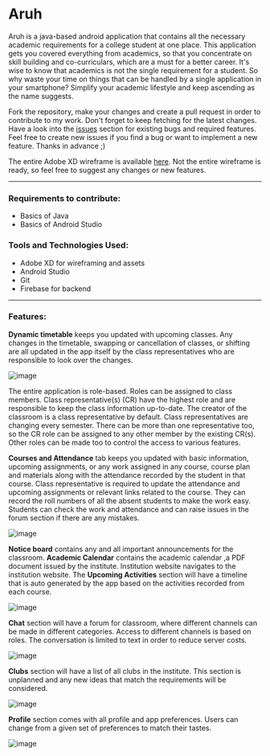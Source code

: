 # Aruh

Aruh is a java-based android application that contains all the necessary academic requirements for a college student at one place. This application gets you covered everything from academics, so that you concentrate on skill building and co-curriculars, which are a must for a better career. It's wise to know that academics is not the single requirement for a student. So why waste your time on things that can be handled by a single application in your smartphone? Simplify your academic lifestyle and keep ascending as the name suggests.

Fork the repository, make your changes and create a pull request in order to contribute to my work. Don't forget to keep fetching for the latest changes. Have a look into the [issues](https://github.com/venusaim23/Aruh/issues) section for existing bugs and required features. Feel free to create new issues if you find a bug or want to implement a new feature. Thanks in advance ;)

The entire Adobe XD wireframe is available [here](./Wireframe-Demos/). Not the entire wireframe is ready, so feel free to suggest any changes or new features.

---

### Requirements to contribute:
- Basics of Java
- Basics of Android Studio

### Tools and Technologies Used:
- Adobe XD for wireframing and assets
- Android Studio
- Git
- Firebase for backend

---

### Features:
**Dynamic timetable** keeps you updated with upcoming classes. Any changes in the timetable, swapping or cancellation of classes, or shifting are all updated in the app itself by the class representatives who are responsible to look over the changes.

![image](https://user-images.githubusercontent.com/75775529/143552399-1d556d7d-2e3e-43c8-99fe-4eb2ea729b8c.png)

The entire application is role-based. Roles can be assigned to class members. Class representative(s) (CR) have the highest role and are responsible to keep the class information up-to-date. The creator of the classroom is a class representative by default. Class representatives are changing every semester. There can be more than one representative too, so the CR role can be assigned to any other member by the existing CR(s). Other roles can be made too to control the access to various features.

**Courses and Attendance** tab keeps you updated with basic information, upcoming assignments, or any work assigned in any course, course plan and materials along with the attendance recorded by the student in that course. Class representative is required to update the attendance and upcoming assignments or relevant links related to the course. They can record the roll numbers of all the absent students to make the work easy. Students can check the work and attendance and can raise issues in the forum section if there are any mistakes.

![image](https://user-images.githubusercontent.com/75775529/143552882-ce25a477-c5c2-4a1d-9809-11e2b174ab43.png)

**Notice board** contains any and all important announcements for the classroom. **Academic Calendar** contains the academic calendar ,a PDF document issued by the institute. Institution website navigates to the institution website. The **Upcoming Activities** section will have a timeline that is auto generated by the app based on the activities recorded from each course.

![image](https://user-images.githubusercontent.com/75775529/143556032-4a2fa5b4-9d58-49ac-b6f7-749fe63b9571.png)

**Chat** section will have a forum for classroom, where different channels can be made in different categories. Access to different channels is based on roles. The conversation is limited to text in order to reduce server costs.

![image](https://user-images.githubusercontent.com/75775529/143553282-25b64cf0-b1d7-4d76-90da-7a4f48e96e57.png)

**Clubs** section will have a list of all clubs in the institute. This section is unplanned and any new ideas that match the requirements will be considered.

![image](https://user-images.githubusercontent.com/75775529/143553422-65aaec1a-255a-4c94-95ea-64f04afca162.png)

**Profile** section comes with all profile and app preferences. Users can change from a given set of preferences to match their tastes.

![image](https://user-images.githubusercontent.com/75775529/143553522-5c563552-de6f-4b08-96a9-120c205e2d5b.png)

